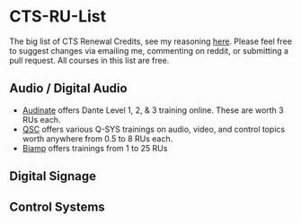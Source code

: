 # CTS-RU-List
The big list of CTS Renewal Credits, see my reasoning [here](https://www.reddit.com/r/CommercialAV/comments/11mxk3d/hit_me_with_your_favorite_cts_renewal_unit/). Please feel free to suggest changes via emailing me, commenting on reddit, or submitting a pull request. All courses in this list are free.

## Audio / Digital Audio 
* [Audinate](https://audinate.talentlms.com/dashboard) offers Dante Level 1, 2, & 3 training online. These are worth 3 RUs each.
* [QSC](https://training.qsc.com/) offers various Q-SYS trainings on audio, video, and control topics worth anywhere from 0.5 to 8 RUs each.
* [Biamp](http://training.biamp.com/) offers trainings from 1 to 25 RUs

## Digital Signage

## Control Systems 

